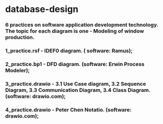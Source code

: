 # database-design
### 6 practices on software application development technology. The topic for each diagram is one - Modeling of window production.

### 1_practice.rsf - IDEF0 diagram. ( software: Ramus);
### 2_practice.bp1 - DFD diagram. (software: Erwin Process Modeler);
### 3_practice.drawio - 3.1 Use Case diagram, 3.2 Sequence Diagram, 3.3 Communication Diagram, 3.4 Class Diagram. (software: drawio.com);
### 4_practice.drawio - Peter Chen Notatio. (software: drawio.com);
